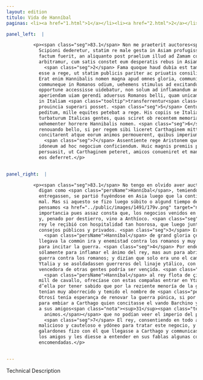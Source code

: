 ```yaml
---
layout: edition
titulo: Vida de Hanníbal
paginas: <li><a href="1.html">1</a></li><li><a href="2.html">2</a></li><li><a href="3.html">3</a></li><li><a href="4.html">4</a></li><li><a href="5.html">5</a></li><li><a href="6.html">6</a></li><li><a href="7.html">7</a></li><li><a href="8.html">8</a></li><li><a href="9.html">9</a></li><li><a href="10.html">10</a></li><li><a href="11.html">11</a></li><li><a href="12.html">12</a></li><li><a href="13.html">13</a></li><li><a href="14.html">14</a></li><li><a href="15.html">15</a></li><li><a href="16.html">16</a></li><li><a href="17.html">17</a></li><li><a href="18.html">18</a></li><li><a href="19.html">19</a></li><li><a href="20.html">20</a></li><li><a href="21.html">21</a></li><li><a href="22.html">22</a></li><li><a href="23.html">23</a></li><li><a href="24.html">24</a></li><li><a href="25.html">25</a></li><li><a href="26.html">26</a></li><li><a href="27.html">27</a></li><li><a href="28.html">28</a></li><li><a href="29.html">29</a></li><li><a href="30.html">30</a></li><li><a href="31.html">31</a></li><li><a href="32.html">32</a></li><li><a href="33.html">33</a></li><li><a href="34.html">34</a></li><li><a href="35.html">35</a></li><li><a href="36.html">36</a></li><li><a href="37.html">37</a></li><li><a href="38.html">38</a></li><li><a href="39.html">39</a></li><li><a href="40.html">40</a></li><li><a href="41.html">41</a></li><li><a href="42.html">42</a></li><li><a href="43.html">43</a></li><li><a href="44.html">44</a></li><li><a href="45.html">45</a></li><li><a href="46.html">46</a></li><li><a href="47.html">47</a></li><li><a href="48.html">48</a></li><li><a href="49.html">49</a></li><li><a href="50.html">50</a></li><li><a href="51.html">51</a></li><li><a href="52.html">52</a></li><li><a href="53.html">53</a></li><li><a href="54.html">54</a></li><li><a href="55.html">55</a></li><li><a href="56.html">56</a></li><li><a href="57.html">57</a></li><li><a href="58.html">58</a></li><li><a href="59.html">59</a></li><li><a href="60.html">60</a></li><li><a href="61.html">61</a></li><li><a href="62.html">62</a></li><li><a href="63.html">63</a></li><li><a href="64.html">64</a></li><li><a href="65.html">65</a></li><li><a href="66.html">66</a></li><li><a href="67.html">67</a></li><li><a href="68.html">68</a></li><li><a href="69.html">69</a></li><li><a href="70.html">70</a></li><li><a href="71.html">71</a></li><li><a href="72.html">72</a></li><li><a href="73.html">73</a></li><li><a href="74.html">74</a></li><li><a href="75.html">75</a></li><li><a href="76.html">76</a></li><li><a href="77.html">77</a></li><li><a href="78.html">78</a></li><li><a href="79.html">79</a></li><li><a href="80.html">80</a></li><li><a href="81.html">81</a></li><li><a href="82.html">82</a></li><li><a href="83.html">83</a></li><li><a href="84.html">84</a></li><li><a href="85.html">85</a></li><li><a href="86.html">86</a></li><li><a href="87.html">87</a></li><li><a href="88.html">88</a></li><li><a href="89.html">89</a></li><li><a href="90.html">90</a></li><li><a href="91.html">91</a></li><li><a href="92.html">92</a></li><li><a href="93.html">93</a></li><li><a href="94.html">94</a></li><li><a href="95.html">95</a></li><li><a href="96.html">96</a></li>

panel_left:  |

          <p><span class="seg">83.1</span> Non me praeterit auctores<span class="nota"><sup>38</sup><span class="texto_nota">Livio XXX, 35; Polibio XV, 1.</span></span> esse qui dicant Hannibalem ueritum ne petenti
            Scipioni dederetur, statim re male gesta in Asiam profugisse. Sed utrum subito hoc
            factum fuerit, an aliquanto post praelium illud ad Zamam commissum, parum referre
            arbitramur, cum satis constet eum desperatis rebus in Asiam profectum exilioque <a href="../public/images/1478/119v.jpg" target="new"><img class="facs" src="{site.url}/Vitae/public/images/facs_icon.jpg"/></a>[119v] mulctatum ad Antiochum peruenisse.
              <span class="seg">2</span> Fama quoque haud dubia est tam hospitaliter tamque honorifice accaeptum
            esse a rege, ut statim publicis pariter ac priuatis consiliis adhiberetur. <span class="seg">3</span>
            Erat enim Hannibalis nomen magna apud omnes gloria, communis insuper accedebat ira
            communeque in Romanos odium, uehemens stimulus ad excitandum bellum. <span class="seg">4</span> Quare
            opportune accessisse uidebatur, non solum ad inflamandum animum regis sed etiam ad
            aperiendam uiam gerendi aduersus Romanos belli, quam unicam tantum esse dicebat, si arma
            in Italiam <span class="tooltip">transferrentur<span class="tooltiptext">transfererentur <span class="siglas">M</span> transerentur <span class="siglas">s</span> </span></span> et Italici generis compararentur milites, quibus solis uictrix aliarum gentium
            prouincia superari posset. <span class="seg">5</span> Centum nauium classem, decem et sex milia
            peditum, mille equites petebat a rege. His copiis se Italiam intraturum pollicebatur ac
            turbaturum Italicas gentes, quas sciret ob recentem memoriam Punici gesti belli
            uehementer horrere Hannibalis nomen. <span class="seg">6</span> Spem insuper afferebat de Punico
            renouando bello, si per regem sibi liceret Carthaginem mittere, qui factionem Barchinam
            concitarent atque eorum animos permouerent, quibus imperium populi Romani erat inuisum.
              <span class="seg">7</span> Assentiente rege Aristonem quendam Tyrum delegit hominem callidum et
            idoneum ad hoc negocium conficiendum. Huic magnis premiis pollicitationibusque
            persuasit, ut Carthaginem peteret, amicos conueniret et mandata quaedam uerbis suis ad
            eos deferret.</p>
        

panel_right:  |

          <p><span class="seg">83.1</span> No tengo en olvido aver auctores que
            digan como <span class="persName">Hanníbal</span>, temiendo que a petición de Scipión gele
            entregassen, se partió fuyéndose en Asia luego que la contienda de la batalla se fizo
            mal. Mas si aquesto se fizo luego súbito o algund tiempo después de la pelea de Zama,
            pensamos <a href="../public/images/1491/179v.png" target="new"><img class="facs" src="{site.url}/Vitae/public/images/facs_icon.jpg"/></a>[179v,a] no ser de mucha
            importancia pues assaz consta que, los negocios venidos en desperación, se fue en Asia
            y, penado por destierro, vino a Anthíoco. <span class="seg">2</span> Otrosí es fama no dubdosa qu’el
            rey le reçibió con hospitalidad tan honrosa, que luego juntamente le puso en los
            consejos públicos y privados. <span class="seg">3</span> Era el nombre de
              <span class="persName">Hanníbal</span> de grand gloria çerca de todos y allende d’esto se
            llegava la commún ira y enemistad contra los romanos y muy grand pungimiento o aguijón
            para incitar la guerra. <span class="seg">4</span> Por ende parecía que llegasse a tiempo oportuno no
            sólamente para inflamar el ánimo del rey, mas aun para abrir el camino de fazer la
            guerra contra los romanos; y dizían que solo era uno el camino si passassen las armas en
            Ytalia y se asoldadassen guerreros del linaje ytálico, con los quales solos la provincia
            vencedora de otras gentes podría ser vençida. <span class="seg">5</span> Pidía
              <span class="persName">Hanníbal</span> al rey flota de çient naves y diez y seys mill peones y
            mill de cavallo, ofrecíase con estas compañas entrar en Ytalia y turbar a las gentes
            d’ella por tener sabido que por la reziente menoría de la guerra púnica que se les fizo,
            tenían muy aborrecido y temido el nombre de <span class="persName">Hanníbal</span>. <span class="seg">6</span>
            Otrosí tenía esperança de renovar la guerra púnica, si por el rey se le diesse licençia
            para embiar a Carthago quien concitasse el vando Barchino y mover
            a sus amigos<span class="nota"><sup>31</sup><span class="texto_nota">amigos: traducción errónea del lat.
              animos.</span></span> que no podían veer el imperio del pueblo romano.
              <span class="seg">7</span> El rey, consentiendo en todo aquesto, eligió a Aristón de Tyro, un ombre
            malicioso y cauteloso e ydóneo para tratar este negocio, y con grandes ofrescimientos y
            galardones fizo con él que llegasse a Carthago y communicasse con
            los amigos y les diesse a entender en sus fablas algunas cosas que levava
            encomendadas.</p>
        

---
```


Technical Description 